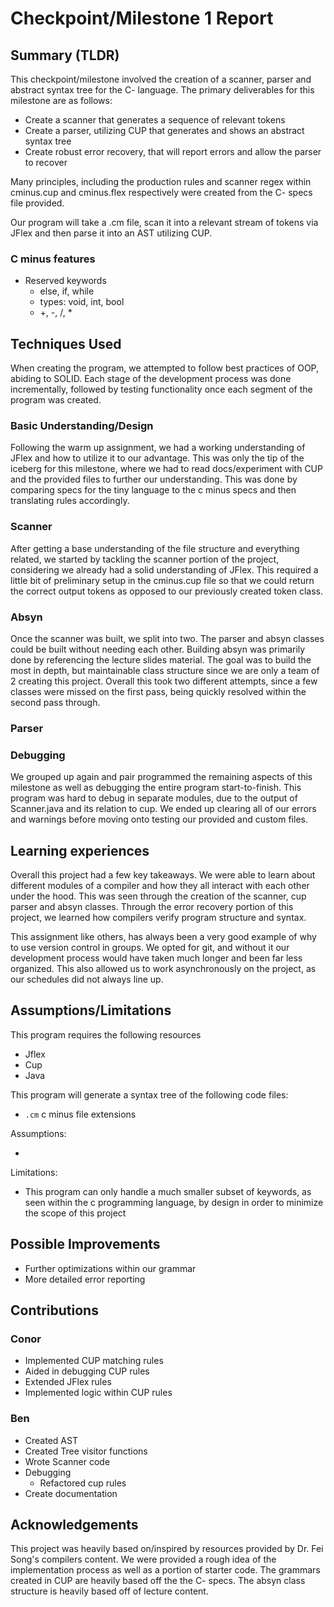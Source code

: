 # Checkpoint/Milestone 1 Report

## Summary (TLDR)

This checkpoint/milestone involved the creation of a scanner, parser and abstract syntax tree for the C- language.
The primary deliverables for this milestone are as follows:

- Create a scanner that generates a sequence of relevant tokens
- Create a parser, utilizing CUP that generates and shows an abstract syntax tree
- Create robust error recovery, that will report errors and allow the parser to recover

Many principles, including the production rules and scanner regex within cminus.cup and cminus.flex respectively were created from the C- specs file provided.

Our program will take a .cm file, scan it into a relevant stream of tokens via JFlex and then parse it into an AST utilizing CUP.

### C minus features

- Reserved keywords
  - else, if, while
  - types: void, int, bool
  - +, -, /, \*

## Techniques Used

When creating the program, we attempted to follow best practices of OOP, abiding to SOLID. Each stage of the development process was done incrementally, followed by testing functionality once each segment of the program was created.

### Basic Understanding/Design

Following the warm up assignment, we had a working understanding of JFlex and how to utilize it to our advantage. This was only the tip of the iceberg for this milestone, where we had to read docs/experiment with CUP and the provided files to further our understanding. This was done by comparing specs for the tiny language to the c minus specs and then translating rules accordingly.

### Scanner

After getting a base understanding of the file structure and everything related, we started by tackling the scanner portion of the project, considering we already had a solid understanding of JFlex. This required a little bit of preliminary setup in the cminus.cup file so that we could return the correct output tokens as opposed to our previously created token class.

### Absyn

Once the scanner was built, we split into two. The parser and absyn classes could be built without needing each other. Building absyn was primarily done by referencing the lecture slides material. The goal was to build the most in depth, but maintainable class structure since we are only a team of 2 creating this project. Overall this took two different attempts, since a few classes were missed on the first pass, being quickly resolved within the second pass through.

### Parser

### Debugging

We grouped up again and pair programmed the remaining aspects of this milestone as well as debugging the entire program start-to-finish. This program was hard to debug in separate modules, due to the output of Scanner.java and its relation to cup. We ended up clearing all of our errors and warnings before moving onto testing our provided and custom files.

## Learning experiences

Overall this project had a few key takeaways. We were able to learn about different modules of a compiler and how they all interact with each other under the hood. This was seen through the creation of the scanner, cup parser and absyn classes. Through the error recovery portion of this project, we learned how compilers verify program structure and syntax.

This assignment like others, has always been a very good example of why to use version control in groups. We opted for git, and without it our development process would have taken much longer and been far less organized. This also allowed us to work asynchronously on the project, as our schedules did not always line up.

## Assumptions/Limitations

This program requires the following resources

- Jflex
- Cup
- Java

This program will generate a syntax tree of the following code files:

- `.cm` c minus file extensions

Assumptions:

-

Limitations:

- This program can only handle a much smaller subset of keywords, as seen within the c programming language, by design in order to minimize the scope of this project

## Possible Improvements

- Further optimizations within our grammar
- More detailed error reporting

## Contributions

### Conor

- Implemented CUP matching rules
- Aided in debugging CUP rules
- Extended JFlex rules
- Implemented logic within CUP rules

### Ben

- Created AST
- Created Tree visitor functions
- Wrote Scanner code
- Debugging
  - Refactored cup rules
- Create documentation

## Acknowledgements

This project was heavily based on/inspired by resources provided by Dr. Fei Song's compilers content. We were provided a rough idea of the implementation process as well as a portion of starter code. The grammars created in CUP are heavily based off the the C- specs. The absyn class structure is heavily based off of lecture content.
